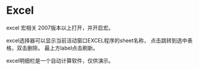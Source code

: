 # Excel
excel 宏相关
2007版本以上打开，并开启宏。

excel选择器可以显示当前活动窗口EXCEL程序的sheet名称，
点击跳转到选中表格，双击删除。
最上方label点击刷新。

excel明细栏是一个自动计算软件，仅供演示。
